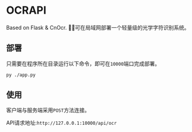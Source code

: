 # OCRAPI
Based on Flask &amp; CnOcr. 🎨✨可在局域网部署一个轻量级的光学字符识别系统。

## 部署

只需要在程序所在目录运行以下命令，即可在```10000```端口完成部署。

```bash
py ./app.py
```

## 使用

客户端与服务端采用```POST```方法连接。

API请求地址:```http://127.0.0.1:10000/api/ocr```
